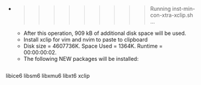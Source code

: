 * >>>>>>>>> Running inst-min-con-xtra-xclip.sh ...
  * After this operation, 909 kB of additional disk space will be used.
  * Install xclip for vim and nvim to paste to clipboard
  * Disk size = 4607736K. Space Used = 1364K. Runtime = 00:00:00:02.
  * The following NEW packages will be installed:
  ```bash
libice6 libsm6 libxmu6 libxt6 xclip
  ```
